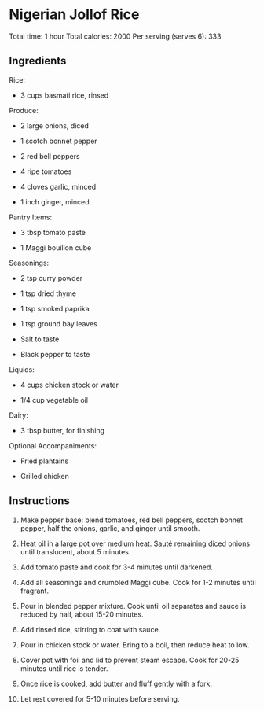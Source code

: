 # **Nigerian Jollof Rice**

Total time: 1 hour Total calories: 2000 Per serving (serves 6): 333

## **Ingredients**

Rice:

-   3 cups basmati rice, rinsed

Produce:

-   2 large onions, diced

-   1 scotch bonnet pepper

-   2 red bell peppers

-   4 ripe tomatoes

-   4 cloves garlic, minced

-   1 inch ginger, minced

Pantry Items:

-   3 tbsp tomato paste

-   1 Maggi bouillon cube

Seasonings:

-   2 tsp curry powder

-   1 tsp dried thyme

-   1 tsp smoked paprika

-   1 tsp ground bay leaves

-   Salt to taste

-   Black pepper to taste

Liquids:

-   4 cups chicken stock or water

-   1/4 cup vegetable oil

Dairy:

-   3 tbsp butter, for finishing

Optional Accompaniments:

-   Fried plantains

-   Grilled chicken

## **Instructions**

1.  Make pepper base: blend tomatoes, red bell peppers, scotch bonnet
    pepper, half the onions, garlic, and ginger until smooth.

2.  Heat oil in a large pot over medium heat. Sauté remaining diced
    onions until translucent, about 5 minutes.

3.  Add tomato paste and cook for 3-4 minutes until darkened.

4.  Add all seasonings and crumbled Maggi cube. Cook for 1-2 minutes
    until fragrant.

5.  Pour in blended pepper mixture. Cook until oil separates and sauce
    is reduced by half, about 15-20 minutes.

6.  Add rinsed rice, stirring to coat with sauce.

7.  Pour in chicken stock or water. Bring to a boil, then reduce heat to
    low.

8.  Cover pot with foil and lid to prevent steam escape. Cook for 20-25
    minutes until rice is tender.

9.  Once rice is cooked, add butter and fluff gently with a fork.

10. Let rest covered for 5-10 minutes before serving.

